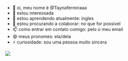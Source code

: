 - 👋 oi, meu nome é @Taynaferreiraaa
- 👀 estou interessada 
- 🌱 estou aprendendo atualmente: ingles
- 💞️ estou procurando a colaborar: no que for possivel
- 📫 como entrar em contato comigo: pelo o meu email
- 😄 meus pronomes: ela/dela
- ⚡ curiosidade: sou uma pessoa muito sincera

![](https://media1.tenor.com/m/HTlgJIo_wCYAAAAC/belle-disney-princess.gif)
